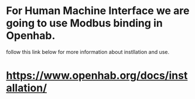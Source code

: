 # For Human Machine Interface we are going to use Modbus binding in Openhab. 
follow this link below for more information about instllation and use.
# https://www.openhab.org/docs/installation/
